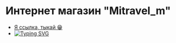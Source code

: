 # Интернет магазин "Mitravel_m"
- [Я ссылка, тыкай 😁](https://1skydream1.github.io/Mitravel/)
- [![Typing SVG](https://readme-typing-svg.herokuapp.com?font=Fira+Code&pause=1000&width=435&lines=-%3E+-%3E+-%3E+-%3E+SkyDream+%3C-+%3C-+%3C-+%3C-)](https://git.io/typing-svg)
